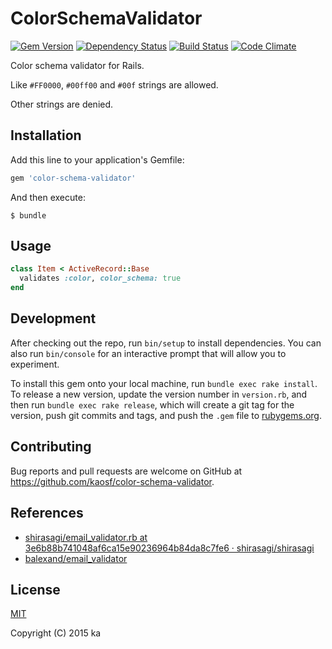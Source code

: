 # ColorSchemaValidator

[![Gem Version](https://badge.fury.io/rb/color-schema-validator.svg)](http://badge.fury.io/rb/color-schema-validator)
[![Dependency Status](https://gemnasium.com/kaosf/color-schema-validator.svg)](https://gemnasium.com/kaosf/color-schema-validator)
[![Build Status](https://travis-ci.org/kaosf/color-schema-validator.svg)](https://travis-ci.org/kaosf/color-schema-validator)
[![Code Climate](https://codeclimate.com/github/kaosf/color-schema-validator/badges/gpa.svg)](https://codeclimate.com/github/kaosf/color-schema-validator)

Color schema validator for Rails.

Like `#FF0000`, `#00ff00` and `#00f` strings are allowed.

Other strings are denied.

## Installation

Add this line to your application's Gemfile:

```ruby
gem 'color-schema-validator'
```

And then execute:

    $ bundle

## Usage

```ruby
class Item < ActiveRecord::Base
  validates :color, color_schema: true
end
```

## Development

After checking out the repo, run `bin/setup` to install dependencies. You can also run `bin/console` for an interactive prompt that will allow you to experiment.

To install this gem onto your local machine, run `bundle exec rake install`. To release a new version, update the version number in `version.rb`, and then run `bundle exec rake release`, which will create a git tag for the version, push git commits and tags, and push the `.gem` file to [rubygems.org](https://rubygems.org).

## Contributing

Bug reports and pull requests are welcome on GitHub at https://github.com/kaosf/color-schema-validator.

## References

* [shirasagi/email_validator.rb at 3e6b88b741048af6ca15e90236964b84da8c7fe6 · shirasagi/shirasagi](https://github.com/shirasagi/shirasagi/blob/3e6b88b741048af6ca15e90236964b84da8c7fe6/app/validators/email_validator.rb)
* [balexand/email_validator](https://github.com/balexand/email_validator)

## License

[MIT](http://opensource.org/licenses/MIT)

Copyright (C) 2015 ka
